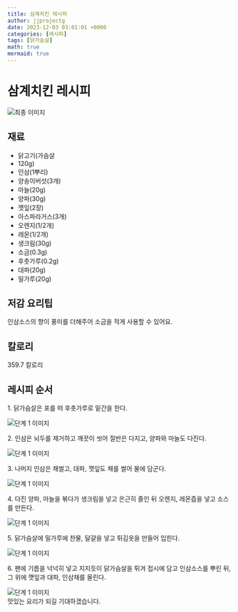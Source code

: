 ```yaml
---
title: 삼계치킨 레시피
author: jjprojectg
date: 2023-12-03 03:01:01 +0000
categories: [레시피]
tags: [닭가슴살]
math: true
mermaid: true
---
```

<meta name="og:type" content="website"/>
<meta charset="UTF-8"/>
<div class="header">
  <h1>삼계치킨 레시피</h1>
</div>

<div class="container my-4">
  <div class="row">
    <div class="col-12 col-md-6">
      <div class="recipe-image">
        <img src="http://www.foodsafetykorea.go.kr/uploadimg/cook/10_00566_2.png" class="step-image" alt="최종 이미지"/>
      </div>
    </div>
    <div class="col-12 col-md-6">
      <div class="ingredients">
        <h2>재료</h2>
        <ul class="card">
          <li> 닭고기(가슴살 </li>
          <li>  120g) </li>
          <li>  인삼(1뿌리) </li>
          <li>  양송이버섯(3개) </li>
          <li> 마늘(20g) </li>
          <li>  양파(30g) </li>
          <li>  깻잎(2장) </li>
          <li>  아스파라거스(3개) </li>
          <li> 오렌지(1/2개) </li>
          <li>  레몬(1/2개) </li>
          <li>  생크림(30g) </li>
          <li>  소금(0.3g) </li>
          <li> 후춧가루(0.2g) </li>
          <li>  대파(20g) </li>
          <li>  밀가루(20g) </li>
</ul>
      </div>
    </div>
    <div class="col-12 col-md-6">
      <div class="ingredients">
        <h2>저감 요리팁</h2>
        <div class="card"> 
          <p>
            인삼소스의 향이 풍미를 더해주어 소금을 적게 사용할 수 있어요.
          </p>
        </div>
      </div>
      <div class="ingredients">
        <h2>칼로리</h2>
        <div class="card"> 
          <p>
            359.7 칼로리
          </p>
        </div>
      </div>
    </div>
  </div>

  <h2 class="my-4">레시피 순서</h2>
  <div class="card recipe-card">
    <div class="card-body recipe-step">
      <p class="card-text step-description">1. 닭가슴살은 포를 떠 후춧가루로 밑간을
한다.</p>
      <img src="http://www.foodsafetykorea.go.kr/uploadimg/cook/20_00566_1.png" alt="단계 1 이미지" class="step-image"/>
    </div>
  </div>
  <div class="card recipe-card">
    <div class="card-body recipe-step">
      <p class="card-text step-description">2. 인삼은 뇌두를 제거하고 깨끗이 씻어
절반은 다지고, 양파와 마늘도 다진다.</p>
      <img src="http://www.foodsafetykorea.go.kr/uploadimg/cook/20_00566_2.png" alt="단계 1 이미지" class="step-image"/>
    </div>
  </div>
  <div class="card recipe-card">
    <div class="card-body recipe-step">
      <p class="card-text step-description">3. 나머지 인삼은 채썰고, 대파, 깻잎도
채를 썰어 물에 담군다.</p>
      <img src="http://www.foodsafetykorea.go.kr/uploadimg/cook/20_00566_3.png" alt="단계 1 이미지" class="step-image"/>
    </div>
  </div>
  <div class="card recipe-card">
    <div class="card-body recipe-step">
      <p class="card-text step-description">4. 다진 양파, 마늘을 볶다가 생크림을
넣고 은근히 졸인 뒤 오렌지, 레몬즙을
넣고 소스를 만든다.</p>
      <img src="http://www.foodsafetykorea.go.kr/uploadimg/cook/20_00566_4.png" alt="단계 1 이미지" class="step-image"/>
    </div>
  </div>
  <div class="card recipe-card">
    <div class="card-body recipe-step">
      <p class="card-text step-description">5. 닭가슴살에 밀가루에 찬물, 달걀을
넣고 튀김옷을 만들어 입힌다.</p>
      <img src="http://www.foodsafetykorea.go.kr/uploadimg/cook/20_00566_5.png" alt="단계 1 이미지" class="step-image"/>
    </div>
  </div>
  <div class="card recipe-card">
    <div class="card-body recipe-step">
      <p class="card-text step-description">6. 팬에 기름을 넉넉히 넣고 지지듯이
닭가슴살을 튀겨 접시에 담고
인삼소스를 뿌린 뒤, 그 위에 깻잎과
대파, 인삼채를 올린다.</p>
      <img src="http://www.foodsafetykorea.go.kr/uploadimg/cook/20_00566_6.png" alt="단계 1 이미지" class="step-image"/>
    </div>
  </div>

</div>
맛있는 요리가 되길 기대하겠습니다.
